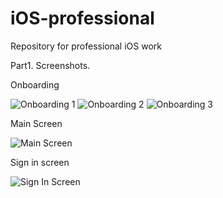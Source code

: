 # iOS-professional
Repository for professional iOS work

Part1. Screenshots.

Onboarding

![Onboarding 1](https://user-images.githubusercontent.com/95411693/178007958-96ddcc87-1072-4d5c-8f98-ab04c70b7b3d.png)
![Onboarding 2](https://user-images.githubusercontent.com/95411693/178008151-88360a4e-1ad4-4be5-972e-f05ca35e36a6.png)
![Onboarding 3](https://user-images.githubusercontent.com/95411693/178008366-fda39ffe-3017-4e2b-b690-98b317728fbf.png)

Main Screen

![Main Screen](https://user-images.githubusercontent.com/95411693/178008564-a79103a6-a7f8-48f5-a0d6-87346b74e709.png)

Sign in screen

![Sign In Screen](https://user-images.githubusercontent.com/95411693/178008808-475bb5ef-2a49-4a39-b2d5-de57a1a8f165.png)



